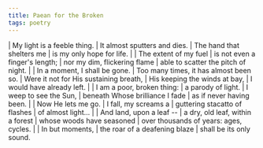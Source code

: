 ```yaml
---
title: Paean for the Broken
tags: poetry
---
```


| My light is a feeble thing.
| It almost sputters and dies.
| The hand that shelters me
| is my only hope for life.
|
| The extent of my fuel
| is not even a finger's length;
| nor my dim, flickering flame
| able to scatter the pitch of night.
|
| In a moment, I shall be gone.
| Too many times, it has almost been so.
| Were it not for His sustaining breath,
|   His keeping the winds at bay,
| I would have already left.
|
| I am a poor, broken thing:
|   a parody of light.
| I weep to see the Sun,
| beneath Whose brilliance I fade
| as if never having been.
|
| Now He lets me go.
| I fall, my screams a
| guttering stacatto of flashes
| of almost light...
|
| And land, upon a leaf --
| a dry, old leaf, within a forest
| whose woods have seasoned
| over thousands of years: ages, cycles.
|
| In but moments,
|   the roar of a deafening blaze
|   shall be its only sound.
